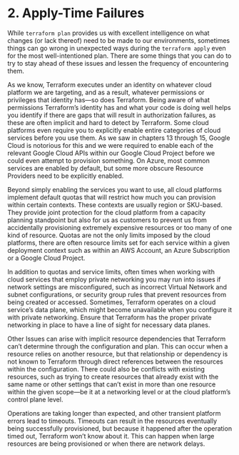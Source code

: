 # 2. Apply-Time Failures

While `terraform plan` provides us with excellent intelligence on what changes (or lack thereof) need to be made to our environments, sometimes things can go wrong in unexpected ways during the `terraform apply` even for the most well-intentioned plan. There are some things that you can do to try to stay ahead of these issues and lessen the frequency of encountering them. 

As we know, Terraform executes under an identity on whatever cloud platform we are targeting, and as a result, whatever permissions or privileges that identity has—so does Terraform. Being aware of what permissions Terraform’s identity has and what your code is doing well helps you identify if there are gaps that will result in authorization failures, as these are often implicit and hard to detect by Terraform. Some cloud platforms even require you to explicitly enable entire categories of cloud services before you use them. As we saw in chapters 13 through 15, Google Cloud is notorious for this and we were required to enable each of the relevant Google Cloud APIs within our Google Cloud Project before we could even attempt to provision something. On Azure, most common services are enabled by default, but some more obscure Resource Providers need to be explicitly enabled.

Beyond simply enabling the services you want to use, all cloud platforms implement default quotas that will restrict how much you can provision within certain contexts. These contexts are usually region or SKU-based. They provide joint protection for the cloud platform from a capacity planning standpoint but also for us as customers to prevent us from accidentally provisioning extremely expensive resources or too many of one kind of resource. Quotas are not the only limits imposed by the cloud platforms, there are often resource limits set for each service within a given deployment context such as within an AWS Account, an Azure Subscription or a Google Cloud Project.

In addition to quotas and service limits, often times when working with cloud services that employ private networking you may run into issues if network settings are misconfigured, such as incorrect Virtual Network and subnet configurations, or security group rules that prevent resources from being created or accessed. Sometimes, Terraform operates on a cloud service’s data plane, which might become unavailable when you configure it with private networking. Ensure that Terraform has the proper private networking in place to have a line of sight for necessary data planes.

Other Issues can arise with implicit resource dependencies that Terraform can’t determine through the configuration and plan. This can occur when a resource relies on another resource, but that relationship or dependency is not known to Terraform through direct references between the resources within the configuration. There could also be conflicts with existing resources, such as trying to create resources that already exist with the same name or other settings that can’t exist in more than one resource within the given scope—be it at a networking level or at the cloud platform’s control plane level.

Operations are taking longer than expected, and other transient platform errors lead to timeouts. Timeouts can result in the resources eventually being successfully provisioned, but because it happened after the operation timed out, Terraform won’t know about it. This can happen when large resources are being provisioned or when there are network delays.